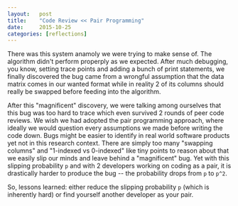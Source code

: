 ```yaml
---
layout:   post
title:    "Code Review << Pair Programming"
date:     2015-10-25
categories: [reflections]
---
```


There was this system anamoly we were trying to make sense of. The algorithm didn't perform properply as we expected. After much debugging, you know, setting trace points and adding a bunch of print statements, we finally discovered the bug came from a wrongful assumption that the data matrix comes in our wanted format while in reality 2 of its columns should really be swapped before feeding into the algorithm.

After this "magnificent" discovery, we were talking among ourselves that this bug was too hard to trace which even survived 2 rounds of peer code reviews. We wish we had adopted the pair programming approach, where ideally we would question every assumptions we made before writing the code down. Bugs might be easier to identify in real world software products yet not in this research context. There are simply too many "swapping columns" and "1-indexed vs 0-indexed" like tiny points to reason about that we easily slip our minds and leave behind a "magnificent" bug. Yet with this slipping probability `p` and with 2 developers working on coding as a pair, it is drastically harder to produce the bug -- the probability drops from `p` to `p^2`.

So, lessons learned: either reduce the slipping probability `p` (which is inherently hard) or find yourself another developer as your pair.
